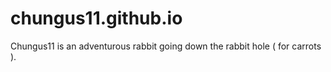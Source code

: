 # chungus11.github.io
Chungus11 is an adventurous rabbit going down the rabbit hole ( for carrots ).
